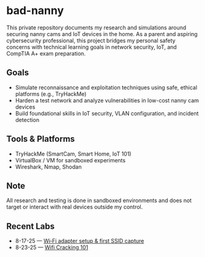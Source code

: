 # bad-nanny
This private repository documents my research and simulations around securing nanny cams and IoT devices in the home. As a parent and aspiring cybersecurity professional, this project bridges my personal safety concerns with technical learning goals in network security, IoT, and CompTIA A+ exam preparation.

## Goals
- Simulate reconnaissance and exploitation techniques using safe, ethical platforms (e.g., TryHackMe)
- Harden a test network and analyze vulnerabilities in low-cost nanny cam devices
- Build foundational skills in IoT security, VLAN configuration, and incident detection

## Tools & Platforms
- TryHackMe (SmartCam, Smart Home, IoT 101)
- VirtualBox / VM for sandboxed experiments
- Wireshark, Nmap, Shodan

## Note
All research and testing is done in sandboxed environments and does not target or interact with real devices outside my control.

## Recent Labs
- 8-17-25 — [Wi‑Fi adapter setup & first SSID capture](https://github.com/wr1ter4lyf3/bad-nanny/commit/9954736574b18320c6f888bf2cdb6ec419744147)
- 8-23-25 — [Wifi Cracking 101](https://github.com/wr1ter4lyf3/bad-nanny/blob/847d8b4a1b8bc6b482f04be5571ebf1712edf66f/8-24-25%20Wifi%20Cracking%20101)
